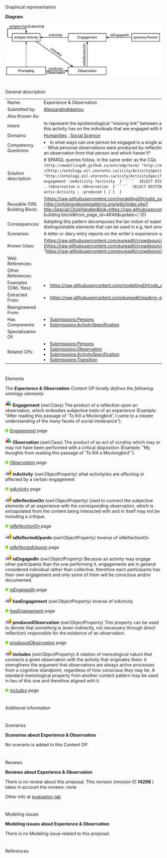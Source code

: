 # 

 Graphical representation



__Diagram__ 





[![Image:Experience and observation.png](./Experience_and_observation.png)](../Image/Experience_and_observation.png.md "Image:Experience and observation.png")





# 

 General description




|  |  |
| --- | --- |
|  Name:  |  Experience & Observation  |
|  Submitted by:  | [AlessandroAdamou](../User/AlessandroAdamou.md "User:AlessandroAdamou")  |
|  Also Known As:  |  |
|  Intent:  |  to represent the epistemological "missing link" between a cognitive activity, e.g. the interaction with a cultural object, and any evidence of the effects this activity has on the individuals that are engaged with it; what can collectively be considered as an experience.  |
|  Domains:  | [Humanities](../Community/Humanities.md "Community:Humanities")  , [Social Science](../Community/Social_Science.md "Community:Social Science")  |
|  Competency Questions:  | <li>       In what ways can one person be engaged in a single activity?      </li> - What personal observations were produced by reflecting upon an activity being carried out?- Which activities performed by someone have prompted an observation from that person and which haven't?  |
|  Solution description:  |  # SPARQL queries follow, in the same order as the CQs ```  PREFIX : <[http://modellingdh.github.io/ont/odp/term/](http://modellingdh.github.io/ont/odp/term/ "http://modellingdh.github.io/ont/odp/term/")>  PREFIX activ: <[http://ontology.eil.utoronto.ca/icity/ActivitySpecification/](http://ontology.eil.utoronto.ca/icity/ActivitySpecification/ "http://ontology.eil.utoronto.ca/icity/ActivitySpecification/")>``````  SELECT DISTINCT ?engagement ?activity WHERE {    ?engagement :onActivity ?activity  }``````  SELECT DISTINCT ?observation WHERE {    ?activity a activ:Activity       ; :includes ?observation     . ?observation a :Observation  }``````  SELECT DISTINCT ?activity WHERE {    { ?activity a :Prompt }     UNION    { ?activity a activ:Activity ; :produced [ ] }  }``` |
|  Reusable OWL Building Block:  | [https://raw.githubusercontent.com/modellingDH/odp\_experience/master/owl/cp\_experience.owl.rdfxml](http://ontologydesignpatterns.org/wiki/index.php?title=Special:ClickHandler&link=https://raw.githubusercontent.com/modellingDH/odp_experience/master/owl/cp_experience.owl.rdfxml&message=OWL building block&from_page_id=4646&update=)  (0)  |
|  Consequences:  |  Adopting this pattern decomposes the lax notion of experience (e.g. through engaging in reading a book or incidentally hearing some music) into distinguishable elements that can be used in e.g. text annotation with greater precision than with a single named entity representing the experience.  |
|  Scenarios:  |  A letter or diary entry reports on the writer's experience when reading a book or listening to music  |
|  Known Uses:  | [https://raw.githubusercontent.com/eureadit/crowdsourcing-ontology/master/owl/crowdsourcing-evidences.owl.ttl](https://raw.githubusercontent.com/eureadit/crowdsourcing-ontology/master/owl/crowdsourcing-evidences.owl.ttl "https://raw.githubusercontent.com/eureadit/crowdsourcing-ontology/master/owl/crowdsourcing-evidences.owl.ttl")  |
|  Web References:  |  |
|  Other References:  |  |
|  Examples (OWL files):  | <li><a class="external free" href="https://raw.githubusercontent.com/modellingDH/odp_experience/master/examples/concert.ttl" rel="nofollow" title="https://raw.githubusercontent.com/modellingDH/odp_experience/master/examples/concert.ttl">        https://raw.githubusercontent.com/modellingDH/odp_experience/master/examples/concert.ttl       </a></li> |
|  Extracted From:  | <li><a class="external free" href="https://raw.githubusercontent.com/eureadit/reading-experience-ontology/master/data-model-v2.owl" rel="nofollow" title="https://raw.githubusercontent.com/eureadit/reading-experience-ontology/master/data-model-v2.owl">        https://raw.githubusercontent.com/eureadit/reading-experience-ontology/master/data-model-v2.owl       </a></li> |
|  Reengineered From:  |  |
|  Has Components:  | <li><a href="../Persons/Persons.md" title="Submissions:Persons">        Submissions:Persons       </a></li><li><a href="../ActivitySpecification/ActivitySpecification.md" title="Submissions:ActivitySpecification">        Submissions:ActivitySpecification       </a></li> |
|  Specialization Of:  |  |
|  Related CPs:  | <li><a href="../Persons/Persons.md" title="Submissions:Persons">        Submissions:Persons       </a></li><li><a href="./Experience_&_Observation.md" title="Submissions:Observation">        Submissions:Observation       </a></li><li><a href="../ActivitySpecification/ActivitySpecification.md" title="Submissions:ActivitySpecification">        Submissions:ActivitySpecification       </a></li><li><a href="../Transition/Transition.md" title="Submissions:Transition">        Submissions:Transition       </a></li> |



  





# 

 Elements



_The
 __Experience & Observation__ 
 Content OP locally defines the following ontology elements:_ 





[![Class](./20px-Class.gif)](../Image/Class.gif.md "Class")
__Engagement__ 
 (owl:Class) The product of a reflection upon an observation, which embodies subjective traits of an experience (Example: "After reading this passage of 'To Kill a Mockingbird', I came to a clearer understanding of the many facets of social intolerance").
 
[![](./11px-ArrowRight.gif)](../Image/ArrowRight.gif.md "ArrowRight.gif")
_[Engagement](./Experience_&_Observation/Engagement.md "Submissions:Experience & Observation/Engagement") 
 page_ 



[![Class](./20px-Class.gif)](../Image/Class.gif.md "Class")
__Observation__ 
 (owl:Class) The product of an act of scrutiny which may or may not have been performed with a critical disposition (Example: "My thoughts from reading this passage of 'To Kill a Mockingbird'").
 
[![](./11px-ArrowRight.gif)](../Image/ArrowRight.gif.md "ArrowRight.gif")
_[Observation](../AquaticResourceObservation/AquaticResourceObservation.md "Submissions:Experience & Observation/Observation") 
 page_ 



[![ObjectProperty](./20px-ObjectProperty.gif)](../Image/ObjectProperty.gif.md "ObjectProperty")
__inActivity__ 
 (owl:ObjectProperty) what activity/ies are affecting or affected by a certain engagement
 
[![](./11px-ArrowRight.gif)](../Image/ArrowRight.gif.md "ArrowRight.gif")
_[inActivity](./Experience_&_Observation/inActivity.md "Submissions:Experience & Observation/inActivity") 
 page_ 



[![ObjectProperty](./20px-ObjectProperty.gif)](../Image/ObjectProperty.gif.md "ObjectProperty")
__isReflectionOn__ 
 (owl:ObjectProperty) Used to connect the subjective elements of an experience with the corresponding observation, which is extrapolated from the content being interacted with and in itself may not be including a critique.
 
[![](./11px-ArrowRight.gif)](../Image/ArrowRight.gif.md "ArrowRight.gif")
_[isReflectionOn](./Experience_&_Observation/isReflectionOn.md "Submissions:Experience & Observation/isReflectionOn") 
 page_ 



[![ObjectProperty](./20px-ObjectProperty.gif)](../Image/ObjectProperty.gif.md "ObjectProperty")
__isReflectedUponIn__ 
 (owl:ObjectProperty) Inverse of isReflectionOn
 
[![](./11px-ArrowRight.gif)](../Image/ArrowRight.gif.md "ArrowRight.gif")
_[isReflectedUponin](./Experience_&_Observation/isReflectedUponin.md "Submissions:Experience & Observation/isReflectedUponin") 
 page_ 



[![ObjectProperty](./20px-ObjectProperty.gif)](../Image/ObjectProperty.gif.md "ObjectProperty")
__isEngagedIn__ 
 (owl:ObjectProperty) Because an activity may engage other participants than the one performing it, engagements are in general considered individual rather than collective, therefore each participants has their own engagement and only some of them will be conscious and/or documented.
 
[![](./11px-ArrowRight.gif)](../Image/ArrowRight.gif.md "ArrowRight.gif")
_[isEngagedIn](./Experience_&_Observation/isEngagedIn.md "Submissions:Experience & Observation/isEngagedIn") 
 page_ 



[![ObjectProperty](./20px-ObjectProperty.gif)](../Image/ObjectProperty.gif.md "ObjectProperty")
__hasEngagement__ 
 (owl:ObjectProperty) inverse of inActivity
 
[![](./11px-ArrowRight.gif)](../Image/ArrowRight.gif.md "ArrowRight.gif")
_[hasEngagement](./Experience_&_Observation/hasEngagement.md "Submissions:Experience & Observation/hasEngagement") 
 page_ 



[![ObjectProperty](./20px-ObjectProperty.gif)](../Image/ObjectProperty.gif.md "ObjectProperty")
__producedObservation__ 
 (owl:ObjectProperty) This property can be used to denote that something is (even indirectly, not necessary through direct reflection) responsible for the existence of an observation.
 
[![](./11px-ArrowRight.gif)](../Image/ArrowRight.gif.md "ArrowRight.gif")
_[producedObservation](./Experience_&_Observation/producedObservation.md "Submissions:Experience & Observation/producedObservation") 
 page_ 



[![ObjectProperty](./20px-ObjectProperty.gif)](../Image/ObjectProperty.gif.md "ObjectProperty")
__includes__ 
 (owl:ObjectProperty) A relation of mereological nature that connects a given observation with the activity that originates them: it strengthens the argument that observations are always active processes from a cognitive standpoint, regardless of how conscious they may be. 
A standard mereological property from another content pattern may be used in lieu of this one and therefore aligned with it.
 
[![](./11px-ArrowRight.gif)](../Image/ArrowRight.gif.md "ArrowRight.gif")
_[includes](./Experience_&_Observation/includes.md "Submissions:Experience & Observation/includes") 
 page_ 


# 

 Additional information



# 

 Scenarios




__Scenarios about Experience & Observation__ 


 No scenario is added to this Content OP.
 




# 

 Reviews




__Reviews about Experience & Observation__ 


 There is no review about this proposal.
This revision (revision ID
 __14298__ 
 ) takes in account the reviews: none
 



 Other info at
 [evaluation tab](http://ontologydesignpatterns.org/wiki/index.php?title=Submissions:Experience_%26_Observation&action=evaluation "http://ontologydesignpatterns.org/wiki/index.php?title=Submissions:Experience_%26_Observation&action=evaluation") 





  





# 

 Modeling issues




__Modeling issues about Experience & Observation__ 


 There is no Modeling issue related to this proposal.
 




  





# 

 References